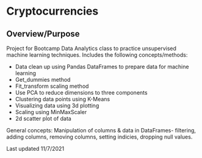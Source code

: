# Cryptocurrencies

## Overview/Purpose
Project for Bootcamp Data Analytics class to practice unsupervised machine learning techniques. Includes the following concepts/methods:
 - Data clean up using Pandas DataFrames to prepare data for machine learning
  - Get_dummies method
  - Fit_transform scaling method
 - Use PCA to reduce dimensions to three components
 - Clustering data points using K-Means
 - Visualizing data using 3d plotting
 - Scaling using MinMaxScaler
 - 2d scatter plot of data

General concepts: Manipulation of columns & data in DataFrames- filtering, adding columns, removing columns, setting indicies, dropping null values. 

Last updated 11/7/2021

